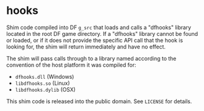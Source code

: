 # hooks

Shim code compiled into DF `g_src` that loads and calls a "dfhooks" library located
in the root DF game directory. If a "dfhooks" library cannot be found or loaded, or
if it does not provide the specific API call that the hook is looking for, the shim
will return immediately and have no effect.

The shim will pass calls through to a library named according to the convention of
the host platform it was compiled for:

- `dfhooks.dll` (Windows)
- `libdfhooks.so` (Linux)
- `libdfhooks.dylib` (OSX)

This shim code is released into the public domain. See `LICENSE` for details.
